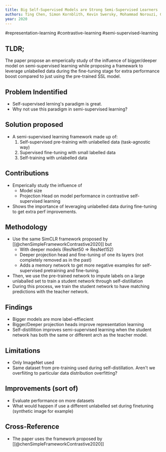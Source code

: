 ```yaml
---
title: Big Self-Supervised Models are Strong Semi-Supervised Learners
authors: Ting Chen, Simon Kornblith, Kevin Swersky, Mohammad Norouzi, Geoffrey Hinton
year: 2020
---
```


#representation-learning #contrastive-learning  #semi-supervised-learning

## TLDR;

The paper propose an emperically study of the inlfuence of bigger/deeper model on semi-supervised learning while proposing a framewark to leverage unlabelled data during the fine-tuning stage for extra performance boost compared to just using the pre-trained SSL model.

## Problem Indentified
- Self-supervised lerning's paradigm is great.
- Why not use this paradigm in semi-supervised learning?

## Solution proposed 
- A semi-supervised learning framework made up of:
	1. Self-supervised pre-training with unlabelled data (task-agnostic way)
	2. Supervised fine-tuning with small labelled data
	3. Self-training with unlabelled data

## Contributions
- Emperically study the influence of 
	- Model size
	- Projection Head
 on model performance in contrastive self-supervised learning
 - Shows the importance of leveraging unlabelled data during fine-tuning to get extra perf improvements.

## Methodology
- Use the same SimCLR framework proposed by [[@chenSimpleFrameworkContrastive2020]] but
	- With deeper models (ResNet50 => ResNet152)
	- Deeper projection head and fine-tuning of one its layers (not completely removed as in the past)
	- Adds a memory network to get more negative examples
	for self-supervised pretraining and fine-tuning.
- Then, we use the pre-trained network to impute labels on a large unlaballed set to train a student network through self-distillation
- During this process, we train the student network to have matching predictions with the teacher network.

## Findings
- Bigger models are more label-effiecient
- Bigger/Deeper projection heads improve representation learning
- Self-distillition improves semi-supervised learning when the student network has both the same  or different arch as the teacher model.

## Limitations
- Only ImageNet used
- Same dataset from pre-training used during self-distillation. Aren't we overfiiting to particular data distribution overfitting?

## Improvements (sort of)
- Evaluate performance on more datasets
- What would happen if use a different unlabelled set during finetuning (synthetic image for example)

## Cross-Reference
- The paper uses the framework proposed by [[@chenSimpleFrameworkContrastive2020]]

